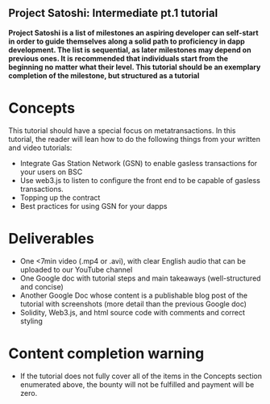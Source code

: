 ## Project Satoshi: Intermediate pt.1 tutorial
**Project Satoshi is a list of milestones an aspiring developer can self-start in order to guide themselves along a solid path to proficiency in dapp development. The list is sequential, as later milestones may depend on previous ones. It is recommended that individuals start from the beginning no matter what their level. This tutorial should be an exemplary completion of the milestone, but structured as a tutorial**

# Concepts
This tutorial should have a special focus on metatransactions. In this tutorial, the reader will lean how to do the following things from your written and video tutorials:
- Integrate Gas Station Network (GSN) to enable gasless transactions for your users on BSC
- Use web3.js to listen to configure the front end to be capable of gasless transactions.
- Topping up the contract
- Best practices for using GSN for your dapps

# Deliverables
- One <7min video (.mp4 or .avi), with clear English audio that can be uploaded to our YouTube channel
- One Google doc with tutorial steps and main takeaways (well-structured and concise)
- Another Google Doc whose content is a publishable blog post of the tutorial with screenshots (more detail than the previous Google doc)
- Solidity, Web3.js, and html source code with comments and correct styling

# Content completion warning
- If the tutorial does not fully cover all of the items in the Concepts section enumerated above, the bounty will not be fulfilled and payment will be zero.